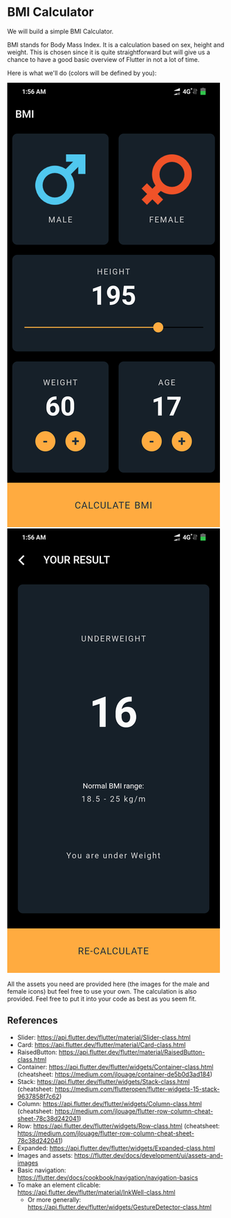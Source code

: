 # BMI Calculator
We will build a simple BMI Calculator.

BMI stands for Body Mass Index. It is a calculation based on sex, height and weight. This is chosen since it is quite straightforward but will give us a chance to have a good basic overview of Flutter in not a lot of time. 

Here is what we'll do (colors will be defined by you):

![First Screen](/novice/one.png)
![Second Screen](/novice/two.png)

All the assets you need are provided here (the images for the male and female icons) but feel free to use your own.
The calculation is also provided. Feel free to put it into your code as best as you seem fit.

## References
* Slider: https://api.flutter.dev/flutter/material/Slider-class.html
* Card: https://api.flutter.dev/flutter/material/Card-class.html
* RaisedButton: https://api.flutter.dev/flutter/material/RaisedButton-class.html
* Container: https://api.flutter.dev/flutter/widgets/Container-class.html (cheatsheet: https://medium.com/jlouage/container-de5b0d3ad184)
* Stack: https://api.flutter.dev/flutter/widgets/Stack-class.html (cheatsheet: https://medium.com/flutteropen/flutter-widgets-15-stack-9637858f7c62)
* Column: https://api.flutter.dev/flutter/widgets/Column-class.html (cheatsheet: https://medium.com/jlouage/flutter-row-column-cheat-sheet-78c38d242041)
* Row: https://api.flutter.dev/flutter/widgets/Row-class.html (cheatsheet: https://medium.com/jlouage/flutter-row-column-cheat-sheet-78c38d242041)
* Expanded: https://api.flutter.dev/flutter/widgets/Expanded-class.html
* Images and assets: https://flutter.dev/docs/development/ui/assets-and-images
* Basic navigation: https://flutter.dev/docs/cookbook/navigation/navigation-basics
* To make an element clicable: https://api.flutter.dev/flutter/material/InkWell-class.html
	* Or more generally: https://api.flutter.dev/flutter/widgets/GestureDetector-class.html